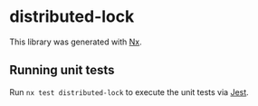 # distributed-lock

This library was generated with [Nx](https://nx.dev).

## Running unit tests

Run `nx test distributed-lock` to execute the unit tests via [Jest](https://jestjs.io).
